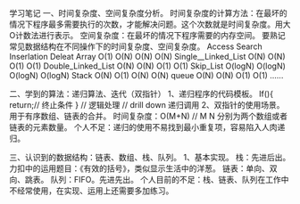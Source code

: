 学习笔记
一、时间复杂度、空间复杂度分析。
  时间复杂度的计算方法：在最坏的情况下程序最多需要执行的次数，才能解决问题。这个次数就是时间复杂度。用大O计数法进行表示。
  空间复杂度：在最坏的情况下程序需要的内存空间。
  要熟记常见数据结构在不同操作下的时间复杂度、空间复杂度。
	                Access	Search	Inserlation	Deleat
Array	                O(1)	O(N)	O(N)	        O(N)
Single__Linked_List	O(N)	O(N)	O(1)	        O(1)
Double_Linked_List	O(N)	O(N)	O(1)	        O(1)
Skip_List	        O(logN)	O(logN)	O(logN)	        O(logN)
Stack	                O(N)	O(1)	O(N)	        O(N)
queue	                O(N)	O(N)	O(1)	        O(1)
......

                  

二、学到的算法：递归算法、迭代（双指针）
1、递归程序的代码模板。
If(){
  return;// 终止条件
}
// 逻辑处理
// drill down 递归调用
2、双指针的使用场景。
用于有序数组、链表的合并。
时间复杂度：O(M+N) // M N 分别为两个数组或者链表的元素数量。
个人不足：递归的使用不易找到最小重复项，容易陷入人肉递归。


三、认识到的数据结构：链表、数组、栈、队列。
1、基本实现。
栈：先进后出。力扣中的运用题目：《有效的括号》，类似显示生活中的洋葱。
链表：单向、双向、跳表。
队列：FIFO。先进先出。
个人目前的不足：栈、链表、队列在工作中不经常使用，在实现、运用上还需要多加练习。
